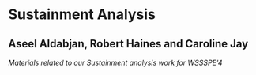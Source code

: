 # Sustainment Analysis

## Aseel Aldabjan, Robert Haines and Caroline Jay

*Materials related to our Sustainment analysis work for WSSSPE'4*

